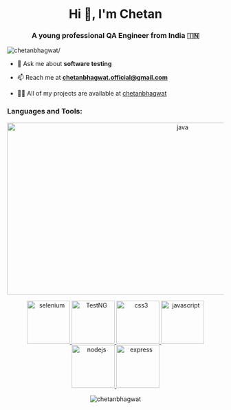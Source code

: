 <!--### Hi there 👋-->

<!--
**chetanbhagwat/chetanbhagwat** is a ✨ _special_ ✨ repository because its `README.md` (this file) appears on your GitHub profile.

Here are some ideas to get you started:

- 🔭 I’m currently working on ...
- 🌱 I’m currently learning ...
- 👯 I’m looking to collaborate on ...
- 🤔 I’m looking for help with ...
- 💬 Ask me about ...
- 📫 How to reach me: ...
- 😄 Pronouns: ...
- ⚡ Fun fact: ...
-->
<h1 align="center">Hi 👋, I'm Chetan</h1>

<h3 align="center">A young professional QA Engineer from India 🇮🇳</h3>
<p align="left"> <img src=https://komarev.com/ghpvc/?username=chetanbhagwat alt=chetanbhagwat/> </p>



<!---🤔 I’m looking for help with -->

- 💬 Ask me about **software testing**

- 📫 Reach me at **chetanbhagwat.official@gmail.com**

- 👨‍💻 All of my projects are available at [chetanbhagwat](https://github.com/chetanbhagwat)

<!--- ⚡ Fun fact ****-->

<h3 align="left">Languages and Tools:</h3>
<p align="center">
    <a href="https://www.selenium.dev/" target="_blank"> <img src="https://miro.medium.com/max/624/1*YI4Vk_zfRg-sbjw8pgg9Eg.png" alt="java" width="800" height="400"/> </a>
 </p> 
 <p align="center">
    <a href="https://www.w3schools.com/sql/" target="_blank"> <img src="https://cdn1.vectorstock.com/i/1000x1000/77/30/sql-database-icon-logo-design-ui-or-ux-app-vector-17507730.jpg" alt="selenium" width="100" height="100"/> </a>
    <a href="https://www.w3.org/testng/" target="_blank"> <img src="https://1.bp.blogspot.com/-cWlA2Uz7-FM/WBq0UxlwGZI/AAAAAAAAK2U/LVbrE6OYZi0i_BSjFKjRK60ASQI5m1p5ACPcB/s1600/unix-linux.png" alt="TestNG" width="100" height="100"/> </a>
    <a href="https://www.w3schools.com/css/" target="_blank"> <img src="https://encrypted-tbn0.gstatic.com/images?q=tbn:ANd9GcTuB1wp3pBpsDgLnaC7zMl1hjfgXjwmRHijB1aOQfVn2w_I0d2SiOWjKEK5rBHzT29IjdE&usqp=CAU" alt="css3" width="100" height="100"/> </a>
    <a href="https://developer.mozilla.org/en-US/docs/Web/JavaScript" target="_blank"> <img src="https://upload.wikimedia.org/wikipedia/commons/c/c2/Postman_%28software%29.png" alt="javascript" width="100" height="100"/> </a>
      <a href="https://nodejs.org" target="_blank"> <img src="https://community.hpe.com/t5/image/serverpage/image-id/54002i4F2CBC0A93CBDFDA/image-size/large/is-moderation-mode/true?v=v2&px=2000" alt="nodejs" width="100" height="100"/> </a>
    <a href="https://expressjs.com" target="_blank"> <img src="https://d1h3p5fzmizjvp.cloudfront.net/wp-content/uploads/2018/10/05105601/SoapUI%402x.png" alt="express" width="100" height="100"/> </a> 
    </p>


<p align="center"> <img src=https://github-readme-stats.vercel.app/api?username=chetanbhagwat&show_icons=true alt=chetanbhagwat /> </p>
